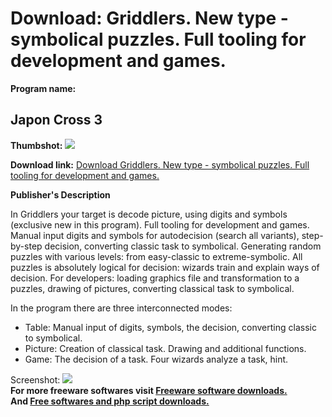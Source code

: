 # Download: Griddlers. New type - symbolical puzzles. Full tooling for development and games.

**Program name:**

## Japon Cross 3

  
**Thumbshot:** ![](http://www.freewarefiles.com/screenshot/japoncross3_md.jpg)   
  
**Download link:** [Download Griddlers. New type - symbolical puzzles. Full tooling for development and games.](http://freesoftwares.boysofts.com/Japon-Cross_program_17771.html)  
  


**Publisher's Description**  
  


In Griddlers your target is decode picture, using digits and symbols (exclusive new in this program). Full tooling for development and games. Manual input digits and symbols for autodecision (search all variants), step-by-step decision, converting classic task to symbolical. Generating random puzzles with various levels: from easy-classic to extreme-symbolic. All puzzles is absolutely logical for decision: wizards train and explain ways of decision. For developers: loading graphics file and transformation to a puzzles, drawing of pictures, converting classical task to symbolical. 

In the program there are three interconnected modes:

  * Table: Manual input of digits, symbols, the decision, converting classic to symbolical. 
  * Picture: Creation of classical task. Drawing and additional functions. 
  * Game: The decision of a task. Four wizards analyze a task, hint. 

  
  
Screenshot: ![](http://www.freewarefiles.com/screenshot/japoncross3.jpg)   
**For more freeware softwares visit [Freeware software downloads.](http://freesoftwares.boysofts.com/)**   
**And [Free softwares and php script downloads.](http://www.boysofts.com/)**
